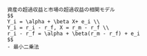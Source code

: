  
        資産の超過収益と市場の超過収益の相関モデル
        $$
        Y_i = \alpha + \beta X+ e_i \\
        Y_i = r_i - r_f, X = r_m - r_f \\
        r_i - r_f = \alpha + \beta(r_m - r_f) + e_i
        $$
        - 最小二乗法